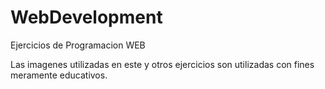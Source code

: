 # WebDevelopment
Ejercicios de Programacion WEB

Las imagenes utilizadas en este y otros ejercicios son utilizadas con fines meramente educativos.
